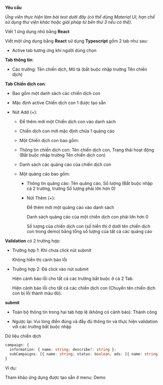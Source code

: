 **Yêu cầu**

_Ứng viên thực hiện làm bài test dưới đây (có thể dùng Material UI, hạn chế sử dụng thư viện khác hoặc giải pháp từ bên thứ 3 nếu có thể)._

Viết 1 ứng dụng nhỏ bằng **React**

Viết một ứng dụng bằng **React** sử dụng **Typescript** gồm 2 tab như sau:

- Active tab tương ứng khi người dùng chọn

**Tab thông tin**:

- Các trường: Tên chiến dịch, Mô tả (bắt buộc nhập trường Tên chiến dịch)

**Tab Chiến dịch con**:

- Bao gồm một danh sách các chiến dịch con

- Mặc định active Chiến dịch con 1 được tạo sẵn

- Nút Add (+):

  - Để thêm mới một Chiến dịch con vào danh sách
  
  - Chiến dịch con mới mặc định chứa 1 quảng cáo
  
  - Một Chiến dịch con bao gồm:
  
  - Thông tin chiến dịch con: Tên chiến dịch con, Trạng thái hoạt động (Bắt buộc nhập trường Tên chiến dịch con)
  
  - Danh sách các quảng cáo của chiến dịch con

  - Một quảng cáo bao gồm:

    - Thông tin quảng cáo: Tên quảng cáo, Số lượng (Bắt buộc nhập cả 2 trường, trường Số lượng phải lớn hơn 0)

    - Nút Thêm (+):

      Để thêm mới một quảng cáo vào danh sách
      
      Danh sách quảng cáo của một chiến dịch con phải lớn hơn 0
      
      Số lượng của chiến dịch con (số hiển thị ở dưới tên chiến dịch con trong demo) bằng tổng số lượng của tất cả các quảng cáo

**Validation** có 2 trường hợp:

- Trường hợp 1: Khi chưa click nút submit

  Không hiển thị cảnh báo lỗi

- Trường hợp 2: Đã click vào nút submit

  Hiện cảnh báo lỗi cho tất cả các trường bắt buộc ở cả 2 Tab.

  Hiện cảnh báo lỗi cho tất cả các chiến dịch con (Chuyển tên chiến dịch con bị lỗi thành màu đỏ).

**submit**

- Toàn bộ thông tin trong hai tab hợp lệ (không có cảnh báo): Thành công

- Ngược lại: Vui lòng điền đúng và đầy đủ thông tin và thực hiện validation với các trường bắt buộc nhập

Dữ liệu chiến dịch

```ts
campaign: {
  information: { name: string; describe?: string };
  subCampaigns: [{ name: string; status: boolean; ads: [{ name: string; quantity: number }] }]
}
```

Ví dụ:

Tham khảo ứng dụng được tạo sẵn ở menu: Demo
